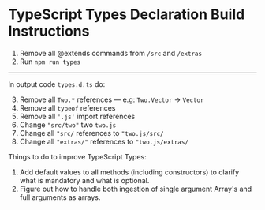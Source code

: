 # TypeScript Types Declaration Build Instructions

1. Remove all @extends commands from `/src` and `/extras`
2. Run `npm run types`

---

In output code `types.d.ts` do:

3. Remove all `Two.*` references — e.g: `Two.Vector` -> `Vector`
4. Remove all `typeof` references
5. Remove all `'.js'` import references
6. Change `"src/two"` two `two.js`
7. Change all `"src/` references to `"two.js/src/`
8. Change all `"extras/"` references to `"two.js/extras/`

Things to do to improve TypeScript Types:

1. Add default values to all methods (including constructors) to clarify what is mandatory and what is optional.
2. Figure out how to handle both ingestion of single argument Array's and full arguments as arrays.
